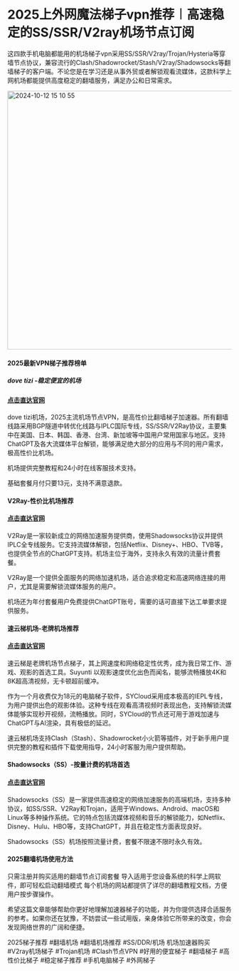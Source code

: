 # 2025上外网魔法梯子vpn推荐︱高速稳定的SS/SSR/V2ray机场节点订阅

这四款手机电脑都能用的机场梯子vpn采用SS/SSR/V2ray/Trojan/Hysteria等穿墙节点协议，兼容流行的Clash/Shadowrocket/Stash/V2ray/Shadowsocks等翻墙梯子的客户端。不论您是在学习还是从事外贸或者解锁观看流媒体，这款科学上网机场都能提供高度稳定的翻墙服务，满足办公和日常需求。

<img width="930" height="580" alt="2024-10-12 15 10 55" src="https://github.com/user-attachments/assets/6589a16a-e233-444b-a428-318ff398901e" />

#### 2025最新VPN梯子推荐榜单
##### dove tizi -稳定便宜的机场
#### [点击直达官网](https://dove8.cc/a.php?alavBTtF8UB)

dove tizi机场，2025主流机场节点VPN，是高性价比翻墙梯子加速器。所有翻墙线路采用BGP隧道中转优化线路与IPLC国际专线，SS/SSR/V2Ray协议，主要集中在美国、日本、韩国、香港、台湾、新加坡等中国用户常用国家与地区。支持ChatGPT及各大流媒体平台解锁，能够满足绝大部分的应用与不同的用户需求，极高性价比机场。

机场提供完整教程和24小时在线客服技术支持。

基础套餐月付只要13元，支持不满意退款。

#### V2Ray-性价比机场推荐
#### [点击直达官网](https://dove8.cc/a.php?alavBTtF8UB)

V2Ray是一家较新成立的网络加速服务提供商，使用Shadowsocks协议并提供IPLC全专线服务。它支持流媒体解锁，包括Netflix、Disney+、HBO、TVB等，也提供全节点的ChatGPT支持。机场主位于海外，支持永久有效的流量计费套餐。

V2Ray是一个提供全面服务的网络加速机场，适合追求稳定和高速网络连接的用户，尤其是需要解锁流媒体服务的用户。

机场还为年付套餐用户免费提供ChatGPT账号，需要的话可直接下达工单要求提供服务。

#### 速云梯机场-老牌机场推荐
#### [点击直达官网](https://dove8.cc/a.php?alavBTtF8UB)

速云梯是老牌机场节点梯子，其上网速度和网络稳定性优秀，成为我日常工作、游戏、观影的首选工具。Suyunti 以观影速度优化出色而闻名，能够流畅播放4K和8K超高清视频，无卡顿超前缓冲。

作为一个月收费仅为18元的电脑梯子软件，SYCloud采用成本极高的IEPL专线，为用户提供出色的观影体验。这种专线在观看高清视频时表现出色，支持解锁流媒体能够实现秒开视频，流畅播放。同时，SYCloud的节点还可用于游戏加速与ChatGPT与AI渲染，具有极低的延迟。

速云梯机场支持Clash（Stash）、Shadowrocket小火箭等插件，对于新手用户提供完整的教程和插件下载使用指导，24小时客服为用户提供帮助。

#### Shadowsocks（SS）-按量计费的机场首选
#### [点击直达官网](https://dove8.cc/a.php?alavBTtF8UB)

Shadowsocks（SS）是一家提供高速稳定的网络加速服务的高端机场，支持多种协议，如SS/SSR、V2Ray和Trojan，适用于Windows、Android、macOS和Linux等多种操作系统。它的特点包括流媒体视频和音乐的解锁能力，如Netflix、Disney、Hulu、HBO等，支持ChatGPT，并且在稳定性方面表现良好。

Shadowsocks（SS）机场按照流量计费，套餐不限速不限时永久有效。

#### 2025翻墙机场使用方法

只需注册并购买适用的翻墙节点订阅套餐
导入适用于您设备系统的科学上网软件，即可轻松启动翻墙模式
每个机场的网站都提供了详尽的翻墙教程文档，方便用户按步骤操作。

希望这篇文章能够帮助你更好地理解加速器梯子的功能，并为你提供选择合适服务的参考。如果你还在犹豫，不妨尝试一些试用版，亲身体验它所带来的改变，你会发现网络世界的广阔和便捷。

2025梯子推荐 #翻墙机场 #翻墙机场推荐 #SS/DDR/机场 机场加速器购买 #V2ray机场梯子 #Trojan机场 #Clash节点VPN #好用的便宜梯子 #翻墙梯子 #高性价比梯子 #稳定梯子推荐 #手机电脑梯子 #外网梯子




